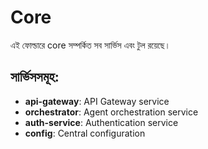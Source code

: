 # Core

এই ফোল্ডারে core সম্পর্কিত সব সার্ভিস এবং টুল রয়েছে।

## সার্ভিসসমূহ:
- **api-gateway**: API Gateway service
- **orchestrator**: Agent orchestration service
- **auth-service**: Authentication service
- **config**: Central configuration
